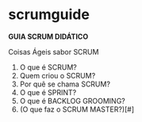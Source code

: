 # scrumguide

**GUIA SCRUM DIDÁTICO**

Coisas Ágeis sabor SCRUM

1. O que é SCRUM?
2. Quem criou o SCRUM?
3. Por quê se chama SCRUM?
4. O que é SPRINT?
5. O que é BACKLOG GROOMING?
6. (O que faz o SCRUM MASTER?)[#]

